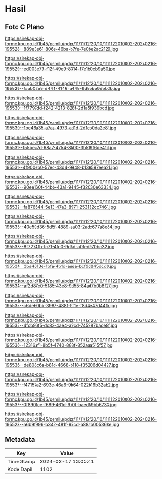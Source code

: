 # Hasil

## Foto C Plano

https://sirekap-obj-formc.kpu.go.id/1b45/pemilu/pdpr/11/11/12/20/10/1111122010002-20240216-195528--889e3e61-806e-46ba-b7fe-7e0be2ac2129.jpg

https://sirekap-obj-formc.kpu.go.id/1b45/pemilu/pdpr/11/11/12/20/10/1111122010002-20240216-195529--ed003e79-f12f-49e9-8314-f7e1b0cb9a50.jpg

https://sirekap-obj-formc.kpu.go.id/1b45/pemilu/pdpr/11/11/12/20/10/1111122010002-20240216-195529--faab02e5-d444-4146-a445-9d5ebe9dbb2b.jpg

https://sirekap-obj-formc.kpu.go.id/1b45/pemilu/pdpr/11/11/12/20/10/1111122010002-20240216-195530--1f7797dd-f242-4213-828f-2d1a5f939bcd.jpg

https://sirekap-obj-formc.kpu.go.id/1b45/pemilu/pdpr/11/11/12/20/10/1111122010002-20240216-195530--1bc46a35-a7aa-4973-ad1d-2d1cb0da2e8f.jpg

https://sirekap-obj-formc.kpu.go.id/1b45/pemilu/pdpr/11/11/12/20/10/1111122010002-20240216-195531--f55bea7d-68a7-4754-8500-3b519f6de41d.jpg

https://sirekap-obj-formc.kpu.go.id/1b45/pemilu/pdpr/11/11/12/20/10/1111122010002-20240216-195531--4f900eb0-57ec-43d4-9948-b136597eea21.jpg

https://sirekap-obj-formc.kpu.go.id/1b45/pemilu/pdpr/11/11/12/20/10/1111122010002-20240216-195532--90ee160f-44bb-43a1-9445-f32030e63334.jpg

https://sirekap-obj-formc.kpu.go.id/1b45/pemilu/pdpr/11/11/12/20/10/1111122010002-20240216-195532--fa876644-5e13-47a3-8971-253132cc7461.jpg

https://sirekap-obj-formc.kpu.go.id/1b45/pemilu/pdpr/11/11/12/20/10/1111122010002-20240216-195533--40e59d36-5d5f-4889-aa03-2adc677a8e84.jpg

https://sirekap-obj-formc.kpu.go.id/1b45/pemilu/pdpr/11/11/12/20/10/1111122010002-20240216-195533--8f7274fb-fc71-4fc0-9d5d-a0fed970bc32.jpg

https://sirekap-obj-formc.kpu.go.id/1b45/pemilu/pdpr/11/11/12/20/10/1111122010002-20240216-195534--3ba4813e-1bfa-4b1d-aaea-bcf9d845dcd9.jpg

https://sirekap-obj-formc.kpu.go.id/1b45/pemilu/pdpr/11/11/12/20/10/1111122010002-20240216-195534--af2d87c0-5185-43e8-9d55-84ad7b0b8f27.jpg

https://sirekap-obj-formc.kpu.go.id/1b45/pemilu/pdpr/11/11/12/20/10/1111122010002-20240216-195535--c6de60bb-3987-488f-9f1e-f8d4e47d44f5.jpg

https://sirekap-obj-formc.kpu.go.id/1b45/pemilu/pdpr/11/11/12/20/10/1111122010002-20240216-195535--4fcb96f5-dc83-4ae4-a9cd-745987bace9f.jpg

https://sirekap-obj-formc.kpu.go.id/1b45/pemilu/pdpr/11/11/12/20/10/1111122010002-20240216-195536--12316af1-8b5f-4740-888f-852aaa515f57.jpg

https://sirekap-obj-formc.kpu.go.id/1b45/pemilu/pdpr/11/11/12/20/10/1111122010002-20240216-195536--de808c6a-b81d-4668-b118-f35206d04427.jpg

https://sirekap-obj-formc.kpu.go.id/1b45/pemilu/pdpr/11/11/12/20/10/1111122010002-20240216-195537--f47157a2-693e-46a6-9b64-022b16b32ab2.jpg

https://sirekap-obj-formc.kpu.go.id/1b45/pemilu/pdpr/11/11/12/20/10/1111122010002-20240216-195537--0f8901ce-f689-461d-970f-baed59bb6733.jpg

https://sirekap-obj-formc.kpu.go.id/1b45/pemilu/pdpr/11/11/12/20/10/1111122010002-20240216-195528--a6b9f996-b342-481f-95cd-a88ab005368e.jpg


## Metadata

| Key        | Value               |
| ---------- | ------------------- |
| Time Stamp | 2024-02-17 13:05:41 |
| Kode Dapil | 1102                |



